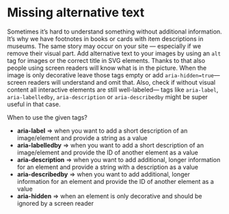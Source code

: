 # Missing alternative text

Sometimes it’s hard to understand something without additional information. It’s why we have footnotes in books or cards with item descriptions in museums. The same story may occur on your site — especially if we remove their visual part. Add alternative text to your images by using an `alt` tag for images or the correct title in SVG elements. Thanks to that also people using screen readers will know what is in the picture. When the image is only decorative leave those tags empty or add `aria-hidden=true`— screen readers will understand and omit that. Also, check if without visual content all interactive elements are still well-labeled— tags like `aria-label`, `aria-labelledby`, `aria-description` or `aria-describedby` might be super useful in that case.



When to use the given tags?

* **aria-label** => when you want to add a short description of an image/element and provide a string as a value
* **aria-labelledby** => when you want to add a short description of an image/element and provide the ID of another element as a value&#x20;
* **aria-description** => when you want to add additional, longer information for an element and provide a string with a description as a value
* **aria-describedby** => when you want to add additional, longer information for an element and provide the ID of another element as a value&#x20;
* **aria-hidden** => when an element is only decorative and should be ignored by a screen reader

